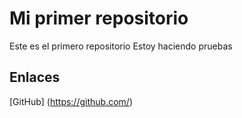 # Mi primer repositorio
Este es el primero repositorio
Estoy haciendo pruebas
## Enlaces
[GitHub] (https://github.com/)

